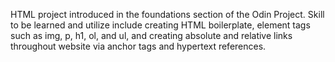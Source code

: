 HTML project introduced in the foundations section of the Odin Project. Skill to be learned and utilize include creating HTML boilerplate, element tags such as img, p, h1, ol, and ul, and creating absolute and relative links throughout website via anchor tags and hypertext references.
